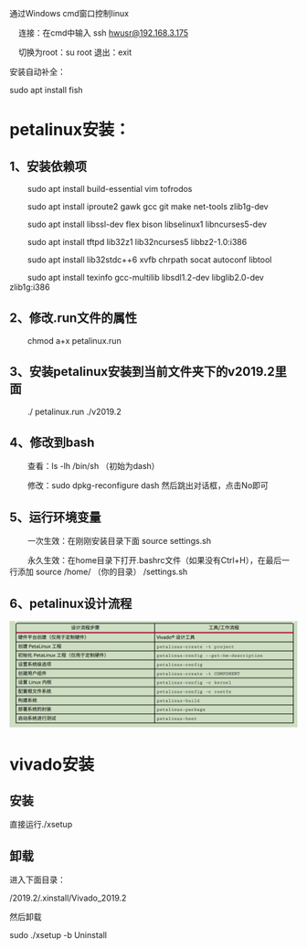 通过Windows cmd窗口控制linux

    连接：在cmd中输入 ssh [hwusr@192.168.3.175](mailto:hwusr@192.168.3.175)

    切换为root：su root 退出：exit



安装自动补全：

sudo apt install fish

# petalinux安装：

## 1、安装依赖项

        sudo apt install build-essential vim tofrodos

        sudo apt install iproute2 gawk gcc git make net-tools zlib1g-dev

        sudo apt install libssl-dev flex bison libselinux1 libncurses5-dev

        sudo apt install tftpd lib32z1 lib32ncurses5 libbz2-1.0:i386

        sudo apt install lib32stdc++6 xvfb chrpath socat autoconf libtool

        sudo apt install texinfo gcc-multilib libsdl1.2-dev libglib2.0-dev zlib1g:i386

## 2、修改.run文件的属性

        chmod a+x petalinux.run

## 3、安装petalinux安装到当前文件夹下的v2019.2里面

        ./ petalinux.run ./v2019.2

## 4、修改到bash

        查看：ls -lh /bin/sh （初始为dash）

        修改：sudo dpkg-reconfigure dash 然后跳出对话框，点击No即可

## 5、运行环境变量

        一次生效：在刚刚安装目录下面 source settings.sh

        永久生效：在home目录下打开.bashrc文件（如果没有Ctrl+H），在最后一行添加 source /home/ （你的目录） /settings.sh

## 6、petalinux设计流程

![](media/b91045ef35608a688f1534407281fc43.png)







# vivado安装

## 安装

直接运行./xsetup

## 卸载

进入下面目录：

/2019.2/.xinstall/Vivado_2019.2

然后卸载

sudo ./xsetup -b Uninstall



